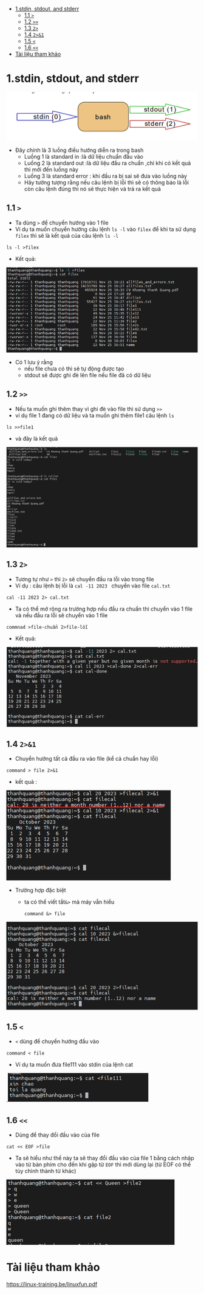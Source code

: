 - [1.stdin, stdout, and stderr](#1stdin-stdout-and-stderr)
  - [1.1 `>`](#11-)
  - [1.2 `>>`](#12-)
  - [1.3 `2>`](#13-2)
  - [1.4 `2>&1`](#14-21)
  - [1.5 `<`](#15-)
  - [1.6 `<<`](#16-)
- [Tài liệu tham khảo](#tài-liệu-tham-khảo)


# 1.stdin, stdout, and stderr
![Alt](/thuctap/anh/Screenshot_273.png)

- Đây chính là 3 luồng điều hướng diễn ra trong bash 
  - Luồng 1 là standard in :là dữ liệu chuẩn đầu vào
  - Luồng 2 là standard out :là dữ liệu đầu ra chuẩn ,chỉ khi có kết quả thì mới đến luồng này
  - Luồng 3 là standard error : khi đầu ra bị sai sẽ đưa vào luồng này
  - Hãy tưởng tượng rằng nếu câu lệnh bị lỗi thì sẽ có thông báo là lỗi còn câu lệnh đúng thì nó sẽ thực hiện và trả ra kết quả

## 1.1 `>`
- Ta dùng `>` để chuyển hướng vào 1 file 
- Ví dụ ta muốn chuyển hướng câu lệnh `ls -l` vào `filex` để khi ta sử dụng `filex` thì sẽ là kết quả của câu lệnh `ls -l`

```
ls -l >filex
```
- Kết quả:

![Alt](/thuctap/anh/Screenshot_375.png)

- Có 1 lưu ý rằng 
  - nếu file chưa có thì sẽ tự động được tạo
  - stdout sẽ được ghi đè lên file nếu file đã có dữ liệu

## 1.2 `>>`
- Nếu ta muốn ghi thêm thay vì ghi đè vào file thì sử dụng `>>`
- ví dụ file 1 đang có dữ liệu và ta muốn ghi thêm file1 câu lệnh `ls`

```
ls >>file1
```
- và đây là kết quả

![Alt](/thuctap/anh/Screenshot_376.png)

## 1.3 `2>`

- Tương tự như `>` thì `2>` sẽ chuyển đầu ra lỗi vào trong file 
- Ví dụ : câu lệnh bị lỗi là `cal -11 2023 ` chuyển vào file `cal.txt`

```
cal -11 2023 2> cal.txt
```

- Ta có thể mở rộng ra trường hợp nếu đẩu ra chuẩn thì chuyển vào 1 file và nếu đầu ra lỗi sẽ chuyển vào 1 file

```
commnad >file-chuẩn 2>file-lỗi
```

- Kết quả:

![Alt](/thuctap/anh/Screenshot_377.png)

## 1.4 `2>&1`
- Chuyển hướng tất cả đầu ra vào file (kể cả chuẩn hay lỗi)
```
command > file 2>&1
```

- kết quả :

![Alt](/thuctap/anh/Screenshot_378.png)

- Trường hợp đặc biệt 
  - ta có thể viết tắt`&>` mà máy vẫn hiểu

    ```
    command &> file
    ```
![Alt](/thuctap/anh/Screenshot_379.png)

## 1.5 `<`
- `<` dùng để chuyển hướng đầu vào

```
command < file
```
-  Ví dụ ta muốn đưa file111 vào stdin của lệnh cat

![Alt](/thuctap/anh/Screenshot_380.png)

## 1.6 `<<`

- Dùng để thay đổi đầu vào của file
```
cat << EOF >file
```

- Ta sẽ hiểu như thế này ta sẽ thay đổi đầu vào của file 1 bằng cách nhập vào từ bàn phím cho đến khi gặp từ `EOF` thì mới dùng lại (từ EOF có thể tùy chình thành từ khác)

![Alt](/thuctap/anh/Screenshot_381.png)

# Tài liệu tham khảo

https://linux-training.be/linuxfun.pdf

